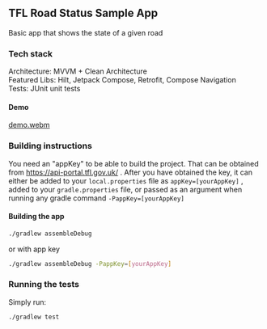 ## TFL Road Status Sample App

Basic app that shows the state of a given road

### Tech stack
Architecture: MVVM + Clean Architecture\
Featured Libs: Hilt, Jetpack Compose, Retrofit, Compose Navigation\
Tests: JUnit unit tests

#### Demo
[demo.webm](https://github.com/kikermo/TFL-Road-Status/assets/5659713/f59f8a86-6559-488d-9c11-49c32519ef5d)


### Building instructions

You need an "appKey" to be able to build the project. That can be obtained from https://api-portal.tfl.gov.uk/ .
After you have obtained the key, it can either be added to your `local.properties` file as `appKey=[yourAppKey]`
, added to your `gradle.properties` file, or passed as an argument when running any gradle command `-PappKey=[yourAppKey]`

#### Building the app

```bash
./gradlew assembleDebug
```

or with app key

```bash
./gradlew assembleDebug -PappKey=[yourAppKey]
```


### Running the tests

Simply run:

```bash
./gradlew test
```
